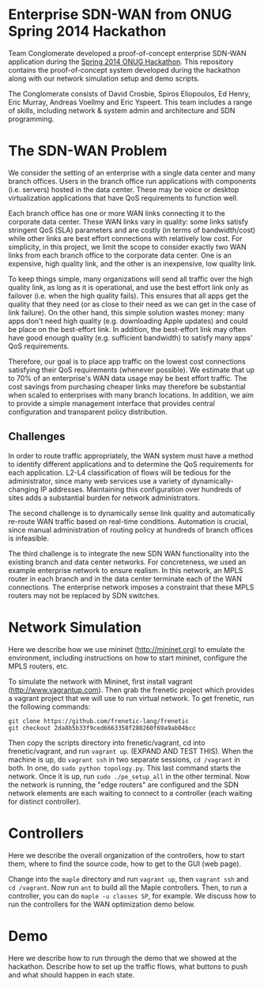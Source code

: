 Enterprise SDN-WAN from ONUG Spring 2014 Hackathon
======================

Team Conglomerate developed a proof-of-concept enterprise SDN-WAN application
during the
[Spring 2014 ONUG Hackathon](http://opennetworkingusergroup.com/agenda/hackathon/).
This repository contains the proof-of-concept system developed during the
hackathon along with our network simulation setup and demo scripts.

The Conglomerate consists of David Crosbie, Spiros Eliopoulos, Ed Henry, Eric
Murray, Andreas Voellmy and Eric Yspeert. This team includes a range of skills,
including network & system admin and architecture and SDN programming.

The SDN-WAN Problem
============

We consider the setting of an enterprise with a single data center and many
branch offices.  Users in the branch office run applications with components
(i.e. servers) hosted in the data center. These may be voice or desktop
virtualization applications that have QoS requirements to function well.

Each branch office has one or more WAN links connecting it to the corporate data
center. These WAN links vary in quality: some links satisfy stringent QoS (SLA)
parameters and are costly (in terms of bandwidth/cost) while other links are
best effort connections with relatively low cost. For simplicity, in this
project, we limit the scope to consider exactly two WAN links from each branch
office to the corporate data center. One is an expensive, high quality link, and
the other is an inexpensive, low quality link.

To keep things simple, many organizations will send all traffic over the high
quality link, as long as it is operational, and use the best effort link only as
failover (i.e. when the high quality fails). This ensures that all apps get the
quality that they need (or as close to their need as we can get in the case of
link failure). On the other hand, this simple solution wastes money: many apps
don't need high quality (e.g. downloading Apple updates) and could be place on
the best-effort link. In addition, the best-effort link may often have good
enough quality (e.g. sufficient bandwidth) to satisfy many apps' QoS
requirements.

Therefore, our goal is to place app traffic on the lowest cost connections
satisfying their QoS requirements (whenever possible). We estimate that up to
70% of an enterprise's WAN data usage may be best effort traffic. The cost
savings from purchasing cheaper links may therefore be substantial when scaled
to enterprises with many branch locations. In addition, we aim to provide a
simple management interface that provides central configuration and transparent
policy distribution.

Challenges
--

In order to route traffic appropriately, the WAN system must have a method to
identify different applications and to determine the QoS requirements for each
application. L2-L4 classification of flows will be tedious for the
administrator, since many web services use a variety of dynamically-changing IP
addresses. Maintaining this configuration over hundreds of sites adds a
substantial burden for network administrators.

The second challenge is to dynamically sense link quality and automatically
re-route WAN traffic based on real-time conditions. Automation is crucial, since
manual administration of routing policy at hundreds of branch offices is
infeasible.

The third challenge is to integrate the new SDN WAN functionality into the
existing branch and data center networks. For concreteness, we used an example
enterprise network to ensure realism. In this network, an MPLS router in each
branch and in the data center terminate each of the WAN connections. The
enterprise network imposes a constraint that these MPLS routers may not be
replaced by SDN switches.



Network Simulation
==================

Here we describe how we use mininet (http://mininet.org) to emulate the environment, including instructions on how to start mininet, configure the MPLS routers, etc. 

To simulate the network with Mininet, first install vagrant (http://www.vagrantup.com). Then grab the frenetic project which provides a vagrant project that we will use to run virtual network. To get frenetic, run the following commands:

```
git clone https://github.com/frenetic-lang/frenetic
git checkout 2da8b5b33f9ced6663358f280260f69a9ab04bcc
```

Then copy the scripts directory into frenetic/vagrant, cd into frenetic/vagrant, and run `vagrant up`. (EXPAND AND TEST THIS). When the machine is up, do `vagrant ssh` in two separate sessions, `cd /vagrant` in both. In one, do `sudo python topology.py`. This last command starts the network. Once it is up, run `sudo ./pe_setup_all` in the other terminal. Now the network is running, the "edge routers" are configured and the SDN network elements are each waiting to connect to a controller (each waiting for distinct controller).

Controllers
===========

Here we describe the overall organization of the controllers, how to start them, where to find the source code, how to get to the GUI (web page).

Change into the `maple` directory and run `vagrant up`, then `vagrant ssh` and `cd /vagrant`. Now run `ant` to build all the Maple controllers. Then, to run a controller, you can do `maple -u classes SP`, for example. We discuss how to run the controllers for the WAN optimization demo below. 

Demo
====

Here we describe how to run through the demo that we showed at the hackathon. Describe how to set up the traffic flows, what buttons to push and what should happen in each state.
